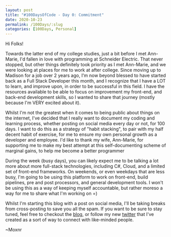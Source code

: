 ```yaml
---
layout: post
title: "#100DaysOfCode - Day 0: Commitment"
date: 2020-10-23
permalink: /100Days/:slug
categories: [100Days, Personal]
---
```

Hi Folks!

Towards the latter end of my college studies, just a bit before I met Ann-Marie, I'd fallen in love with programming at Schneider Electric. That never stopped, but other things definitely took priority as I met Ann-Marie, and we were looking at places for me to work at after college. Since moving up to Madison for a job over 2 years ago, I'm now beyond blessed to have started back as a Full Stack Developer this month, and I recognize that I have a LOT to learn, and improve upon, in order to be successful in this field. I have the resources available to be able to focus on improvement my front-end, and back-end development skills, so I wanted to share that journey (mostly because I'm VERY excited about it).

Whilst I'm not the greatest when it comes to being public about things on the internet, I've decided that I really want to document my coding and learning process, whether posting on social media every day or not, for 100 days. I want to do this as a strategy of "habit stacking", to pair with my half decent habit of exercise, for me to ensure my own personal growth as a developer and employee. I'd like to thank my wife, Ann-Marie, for supporting me to make my best attempt at this self-documenting scheme of marginal gains, to help me become a better programmer

During the week (busy days), you can likely expect me to be talking a lot more about more full-stack technologies, including C#, Cloud, and a limited set of front-end frameworks. On weekends, or even weekdays that are less busy, I'm going to be using this platform to work on front-end, build pipelines, pre and post processors, and general development tools. I won't be using this as a way of keeping myself accountable, but rather moreso a way for me to share what I'm working on =)

Whilst I'm starting this blog with a post on social media, I'll be taking breaks from cross-posting to save you all the spam. If you want to be sure to stay tuned, feel free to checkout the [blog](https://m.ochs.io), or follow my new [twitter](https://twitter.com/moxnr) that I've created as a sort of way to connect with like-minded people.

~Moxnr
